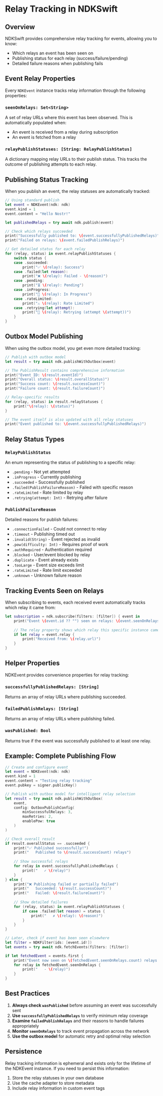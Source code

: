 # Relay Tracking in NDKSwift

## Overview

NDKSwift provides comprehensive relay tracking for events, allowing you to know:
- Which relays an event has been seen on
- Publishing status for each relay (success/failure/pending)
- Detailed failure reasons when publishing fails

## Event Relay Properties

Every `NDKEvent` instance tracks relay information through the following properties:

### `seenOnRelays: Set<String>`
A set of relay URLs where this event has been observed. This is automatically populated when:
- An event is received from a relay during subscription
- An event is fetched from a relay

### `relayPublishStatuses: [String: RelayPublishStatus]`
A dictionary mapping relay URLs to their publish status. This tracks the outcome of publishing attempts to each relay.

## Publishing Status Tracking

When you publish an event, the relay statuses are automatically tracked:

```swift
// Using standard publish
let event = NDKEvent(ndk: ndk)
event.kind = 1
event.content = "Hello Nostr!"

let publishedRelays = try await ndk.publish(event)

// Check which relays succeeded
print("Successfully published to: \(event.successfullyPublishedRelays)")
print("Failed on relays: \(event.failedPublishRelays)")

// Get detailed status for each relay
for (relay, status) in event.relayPublishStatuses {
    switch status {
    case .succeeded:
        print("✅ \(relay): Success")
    case .failed(let reason):
        print("❌ \(relay): Failed - \(reason)")
    case .pending:
        print("⏳ \(relay): Pending")
    case .inProgress:
        print("🔄 \(relay): In Progress")
    case .rateLimited:
        print("⚠️ \(relay): Rate Limited")
    case .retrying(let attempt):
        print("🔁 \(relay): Retrying (attempt \(attempt))")
    }
}
```

## Outbox Model Publishing

When using the outbox model, you get even more detailed tracking:

```swift
// Publish with outbox model
let result = try await ndk.publishWithOutbox(event)

// The PublishResult contains comprehensive information
print("Event ID: \(result.eventId)")
print("Overall status: \(result.overallStatus)")
print("Success count: \(result.successCount)")
print("Failure count: \(result.failureCount)")

// Relay-specific results
for (relay, status) in result.relayStatuses {
    print("\(relay): \(status)")
}

// The event itself is also updated with all relay statuses
print("Event published to: \(event.successfullyPublishedRelays)")
```

## Relay Status Types

### `RelayPublishStatus`
An enum representing the status of publishing to a specific relay:

- `.pending` - Not yet attempted
- `.inProgress` - Currently publishing
- `.succeeded` - Successfully published
- `.failed(PublishFailureReason)` - Failed with specific reason
- `.rateLimited` - Rate limited by relay
- `.retrying(attempt: Int)` - Retrying after failure

### `PublishFailureReason`
Detailed reasons for publish failures:

- `.connectionFailed` - Could not connect to relay
- `.timeout` - Publishing timed out
- `.invalid(String)` - Event rejected as invalid
- `.pow(difficulty: Int)` - Requires proof of work
- `.authRequired` - Authentication required
- `.blocked` - User/event blocked by relay
- `.duplicate` - Event already exists
- `.tooLarge` - Event size exceeds limit
- `.rateLimited` - Rate limit exceeded
- `.unknown` - Unknown failure reason

## Tracking Events Seen on Relays

When subscribing to events, each received event automatically tracks which relay it came from:

```swift
let subscription = ndk.subscribe(filters: [filter]) { event in
    print("Event \(event.id ?? "") seen on relays: \(event.seenOnRelays)")
    
    // The relay property shows which relay this specific instance came from
    if let relay = event.relay {
        print("Received from: \(relay.url)")
    }
}
```

## Helper Properties

NDKEvent provides convenience properties for relay tracking:

### `successfullyPublishedRelays: [String]`
Returns an array of relay URLs where publishing succeeded.

### `failedPublishRelays: [String]`
Returns an array of relay URLs where publishing failed.

### `wasPublished: Bool`
Returns true if the event was successfully published to at least one relay.

## Example: Complete Publishing Flow

```swift
// Create and configure event
let event = NDKEvent(ndk: ndk)
event.kind = 1
event.content = "Testing relay tracking"
event.pubkey = signer.publicKey()

// Publish with outbox model for intelligent relay selection
let result = try await ndk.publishWithOutbox(
    event,
    config: OutboxPublishConfig(
        minSuccessfulRelays: 3,
        maxRetries: 2,
        enablePow: true
    )
)

// Check overall result
if result.overallStatus == .succeeded {
    print("✅ Published successfully!")
    print("   Published to \(result.successCount) relays")
    
    // Show successful relays
    for relay in event.successfullyPublishedRelays {
        print("   ✓ \(relay)")
    }
} else {
    print("❌ Publishing failed or partially failed")
    print("   Succeeded: \(result.successCount)")
    print("   Failed: \(result.failureCount)")
    
    // Show detailed failures
    for (relay, status) in event.relayPublishStatuses {
        if case .failed(let reason) = status {
            print("   ✗ \(relay): \(reason)")
        }
    }
}

// Later, check if event has been seen elsewhere
let filter = NDKFilter(ids: [event.id!])
let events = try await ndk.fetchEvents(filters: [filter])

if let fetchedEvent = events.first {
    print("Event now seen on \(fetchedEvent.seenOnRelays.count) relays:")
    for relay in fetchedEvent.seenOnRelays {
        print("   - \(relay)")
    }
}
```

## Best Practices

1. **Always check `wasPublished`** before assuming an event was successfully sent
2. **Use `successfullyPublishedRelays`** to verify minimum relay coverage
3. **Examine `failedPublishRelays`** and their reasons to handle failures appropriately
4. **Monitor `seenOnRelays`** to track event propagation across the network
5. **Use the outbox model** for automatic retry and optimal relay selection

## Persistence

Relay tracking information is ephemeral and exists only for the lifetime of the NDKEvent instance. If you need to persist this information:

1. Store the relay statuses in your own database
2. Use the cache adapter to store metadata
3. Include relay information in custom event tags